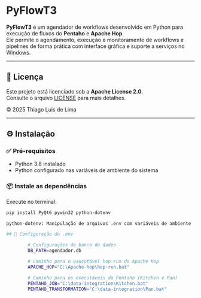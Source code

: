 # PyFlowT3

**PyFlowT3** é um agendador de workflows desenvolvido em Python para execução de fluxos do **Pentaho** e **Apache Hop**.  
Ele permite o agendamento, execução e monitoramento de workflows e pipelines de forma prática com interface gráfica e suporte a serviços no Windows.

---

## 📄 Licença

Este projeto está licenciado sob a **Apache License 2.0**.  
Consulte o arquivo [LICENSE](LICENSE) para mais detalhes.

© 2025 Thiago Luis de Lima

---

## ⚙️ Instalação

### ✅ Pré-requisitos

- Python 3.8 instalado  
- Python configurado nas variáveis de ambiente do sistema

### 📦 Instale as dependências

Execute no terminal:

```bash
pip install PyQt6 pywin32 python-dotenv

python-dotenv: Manipulação de arquivos .env com variáveis de ambiente

## 📝 Configuração do .env

        # Configurações do banco de dados
        DB_PATH=agendador.db

        # Caminho para o executável hop-run do Apache Hop
        APACHE_HOP="C:\Apache-hop\hop-run.bat"

        # Caminho para os executáveis do Pentaho (Kitchen e Pan)
        PENTAHO_JOB="C:\data-integration\Kitchen.bat"
        PENTAHO_TRANSFORMATION="C:\data-integration\Pan.bat"    

